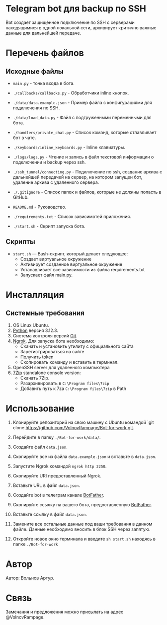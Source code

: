 # Telegram bot для backup по SSH

Bot создает защищённое подключение по SSH с серверами находящимися в одной локальной сети, архивирует критично важные данные для дальнейшей передаче.

# Перечень файлов

## Исходные файлы

- `main.py` - точка входа в бота.

- `./callbacks/callbacks.py` - Обработчики inline кнопок.

- `./data/data.example.json` - Пример файла с конфигурациями для подключения по SSH.

- `./data/load_data.py` - Файл с подгруженными переменными для бота.

- `./handlers/private_chat.py` - Список команд, которые отлавливает бот в чате.

- `./keyboards/inline_keyboards.py` - Inline клавиатуры.

- `./logs/logs.py` - Чтение и запись в файл текстовой информации о подключении и backup через ssh.

- `./ssh_tunnel/connecting.py` - Подключение по ssh, создание архива с дальнейшей передачей на сервер, на котором запущен бот, удаление архива с удаленного сервера.

- `./.gitignore` - Список папок и файлов, которые не должны попасть в GitHub.

- `README.md` - Руководство.

- `./requirements.txt` - Список зависимотей приложения.

- `./start.sh` - Скрипт запуска бота.

## Скрипты

- `start.sh` — Bash-скрипт, который делает следующее:
    - Создает виртуальное окружение
    - Активирует созданное виртуальное окружение
    - Устанавливает все зависимости из файла requirements.txt
    - Запускает файл main.py.

# Инсталляция

## Системные требования

1. OS Linux Ubuntu.
2. [Python](https://www.python.org/downloads/release/python-3123/) версия 3.12.3.
3. Система контроля версий [Git](https://git-scm.com/).
4. [Ngrok](https://ngrok.com/download/). Для запуска бота необходимо:
    - Скачать и установить утилиту с официального сайта
    - Зарегистрироваться на сайте
    - Получить token
    - Скопировать команду и вставить в терминал.
5. OpenSSH server для удаленного компьютера
7. [7Zip](https://www.7-zip.org/download.html) standalone console version:
    - Скачать 7Zip.
    - Разархивировать в `C:\Program files\7zip`
    - Добавить путь к 7za `C:\Program files\7zip` в Path


# Использование

1. Клонируйте репозиторий на свою машину с Ubuntu командой `git clone https://github.com/VolnovRampage/Bot-for-work.git.

2. Перейдите в папку `./Bot-for-work/data/`.

3. Создайте файл `data.json`.

4. Скопируйте все из файла `data.example.json` и вставьте в `data.json`.

5. Запустите Ngrok командой `ngrok http 2250`.

6. Скопируйте URI предоставленный Ngrok.

7. Вставьте URL в файл `data.json`.

8. Создайте bot в телеграм канале [BotFather](https://t.me/botfather/).

9. Скопируйте ссылку на вашего бота, предоставленную [BotFather](https://t.me/botfather/).

10. Вставьте ссылку в файл `data.json`.

11. Замените все остальные данные под ваши требования в данном файле. Данные необходимо вносить в блок SSH через запятую.

12. Откройте новое окно терминала и введите `sh start.sh` находясь в папке `./Bot-for-work`

# Автор

Автор: Вольнов Артур.

# Связь

Замечания и предложения можно присылать на адрес @VolnovRampage.
